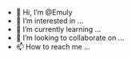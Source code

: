 - 👋 Hi, I’m @Emuly
- 👀 I’m interested in ...
- 🌱 I’m currently learning ...
- 💞️ I’m looking to collaborate on ...
- 📫 How to reach me ...

<!---
Emuly/Emuly is a ✨ special ✨ repository because its `README.md` (this file) appears on your GitHub profile.
You can click the Preview link to take a look at your changes.
--->
